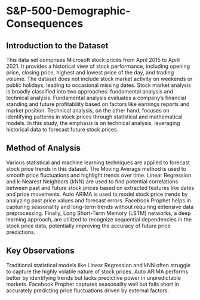 # S&P-500-Demographic-Consequences

## Introduction to the Dataset
This data set comprises Microsoft stock prices from April 2015 to April 2021. It provides a historical view of stock performance, including opening price, closing price, highest and lowest price of the day, and trading volume. The dataset does not include stock market activity on weekends or public holidays, leading to occasional missing dates. 
Stock market analysis is broadly classified into two approaches: fundamental analysis and technical analysis. Fundamental analysis evaluates a company’s financial standing and future profitability based on factors like earnings reports and market position. Technical analysis, on the other hand, focuses on identifying patterns in stock prices through statistical and mathematical models. In this study, the emphasis is on technical analysis, leveraging historical data to forecast future stock prices. 
## Method of Analysis 
Various statistical and machine learning techniques are applied to forecast stock price trends in this dataset. The Moving Average method is used to smooth price fluctuations and highlight trends over time. Linear Regression and k-Nearest Neighbors (kNN) are used to find potential correlations between past and future stock prices based on extracted features like dates and price movements.
Auto ARIMA is used to model stock price trends by analyzing past price values and forecast errors. Facebook Prophet helps in capturing seasonality and long-term trends without requiring extensive data preprocessing. Finally, Long Short-Term Memory (LSTM) networks, a deep learning approach, are utilized to recognize sequential dependencies in the stock price data, potentially improving the accuracy of future price predictions.
## Key Observations
Traditional statistical models like Linear Regression and kNN often struggle to capture the highly volatile nature of stock prices. Auto ARIMA performs better by identifying trends but lacks predictive power in unpredictable markets. Facebook Prophet captures seasonality well but falls short in accurately predicting price fluctuations driven by external factors.
